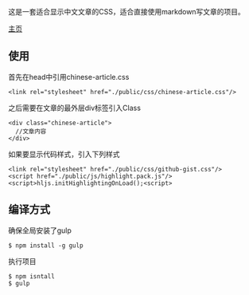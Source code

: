 这是一套适合显示中文文章的CSS，适合直接使用markdown写文章的项目。

[主页](https://xugy0926.github.io/chinese-markdown-css/)

## 使用

首先在head中引用chinese-article.css

```
<link rel="stylesheet" href="./public/css/chinese-article.css"/> 
```

之后需要在文章的最外层div标签引入Class

```
<div class="chinese-article">
  //文章内容
</div>
```

如果要显示代码样式，引入下列样式

```
<link rel="stylesheet" href="./public/css/github-gist.css"/>
<script href="./public/js/highlight.pack.js"/>
<script>hljs.initHighlightingOnLoad();<script>
```

## 编译方式

确保全局安装了gulp
```
$ npm install -g gulp
```

执行项目
```
$ npm isntall
$ gulp
```
